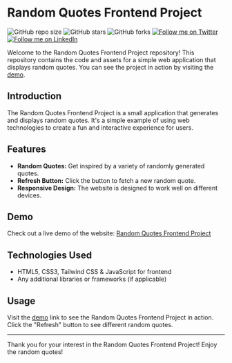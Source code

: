 # Random Quotes Frontend Project

![GitHub repo size](https://img.shields.io/github/repo-size/rockyhaque/randomQuote)
![GitHub stars](https://img.shields.io/github/stars/rockyhaque/randomQuote?style=social)
![GitHub forks](https://img.shields.io/github/forks/rockyhaque/randomQuote?style=social)
[![Follow me on Twitter](https://img.shields.io/twitter/follow/rocky_haque10?style=social)](https://twitter.com/rocky_haque10)
[![Follow me on LinkedIn](https://img.shields.io/badge/-LinkedIn-blue?style=flat-square&logo=linkedin&logoColor=white&link=https://www.linkedin.com/in/rockyhaque/)](https://www.linkedin.com/in/rockyhaque/)


Welcome to the Random Quotes Frontend Project repository! This repository contains the code and assets for a simple web application that displays random quotes. You can see the project in action by visiting the [demo](https://rockyhaque.github.io/randomQuote/).


## Introduction

The Random Quotes Frontend Project is a small application that generates and displays random quotes. It's a simple example of using web technologies to create a fun and interactive experience for users.

## Features

- **Random Quotes:** Get inspired by a variety of randomly generated quotes.
- **Refresh Button:** Click the button to fetch a new random quote.
- **Responsive Design:** The website is designed to work well on different devices.


## Demo

Check out a live demo of the website: [Random Quotes Frontend Project](https://rockyhaque.github.io/randomQuote/)

## Technologies Used

- HTML5, CSS3, Tailwind CSS & JavaScript for frontend
- Any additional libraries or frameworks (if applicable)


## Usage

Visit the [demo](https://rockyhaque.github.io/randomQuote/) link to see the Random Quotes Frontend Project in action. Click the "Refresh" button to see different random quotes.


---

Thank you for your interest in the Random Quotes Frontend Project! 
Enjoy the random quotes!
